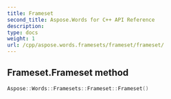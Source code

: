 ```yaml
---
title: Frameset
second_title: Aspose.Words for C++ API Reference
description: 
type: docs
weight: 1
url: /cpp/aspose.words.framesets/frameset/frameset/
---
```

## Frameset.Frameset method




```cpp
Aspose::Words::Framesets::Frameset::Frameset()
```

